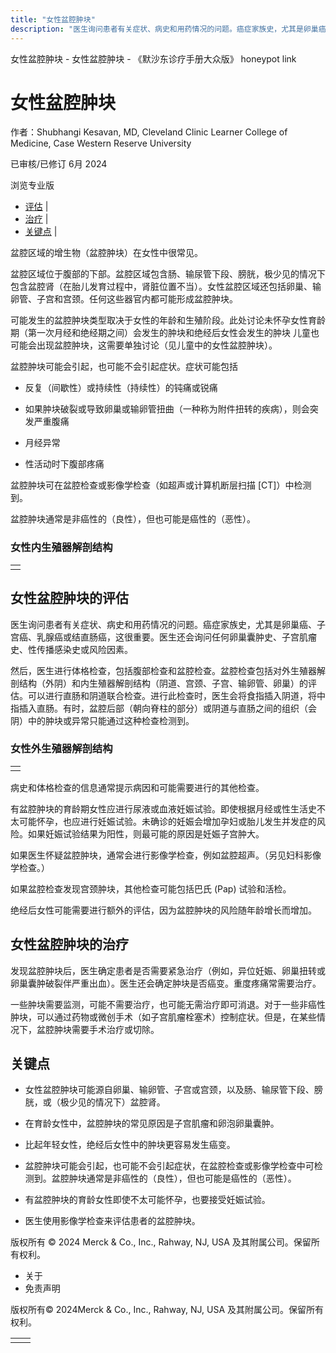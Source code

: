 ```yaml
---
title: "女性盆腔肿块"
description: "医生询问患者有关症状、病史和用药情况的问题。癌症家族史，尤其是卵巢癌、子宫癌、乳腺癌或结直肠癌，这很重要。医生还会询问任何卵巢囊肿史、子宫肌瘤史、性传播感染史或风险因素。"
---
```


﻿女性盆腔肿块 \- 女性盆腔肿块 \- 《默沙东诊疗手册大众版》 honeypot link

# 女性盆腔肿块

作者：Shubhangi Kesavan, MD, Cleveland Clinic Learner College of Medicine, Case Western
Reserve University

已审核/已修订 6月 2024

浏览专业版

- [评估](#评估_v91501256_zh) \|
- [治疗](#治疗_v91501279_zh) \|
- [关键点](#关键点_v91501288_zh) \|

盆腔区域的增生物（盆腔肿块）在女性中很常见。

盆腔区域位于腹部的下部。盆腔区域包含肠、输尿管下段、膀胱，极少见的情况下包含盆腔肾（在胎儿发育过程中，肾脏位置不当）。女性盆腔区域还包括卵巢、输卵管、子宫和宫颈。任何这些器官内都可能形成盆腔肿块。

可能发生的盆腔肿块类型取决于女性的年龄和生殖阶段。此处讨论未怀孕女性育龄期（第一次月经和绝经期之间）会发生的肿块和绝经后女性会发生的肿块 儿童也可能会出现盆腔肿块，这需要单独讨论（见儿童中的女性盆腔肿块）。

盆腔肿块可能会引起，也可能不会引起症状。症状可能包括

- 反复（间歇性）或持续性（持续性）的钝痛或锐痛

- 如果肿块破裂或导致卵巢或输卵管扭曲（一种称为附件扭转的疾病），则会突发严重腹痛

- 月经异常

- 性活动时下腹部疼痛


盆腔肿块可在盆腔检查或影像学检查（如超声或计算机断层扫描 \[CT\]）中检测到。

盆腔肿块通常是非癌性的（良性），但也可能是癌性的（恶性）。

### 女性内生殖器解剖结构

|     |
| --- |
|  |

## 女性盆腔肿块的评估

医生询问患者有关症状、病史和用药情况的问题。癌症家族史，尤其是卵巢癌、子宫癌、乳腺癌或结直肠癌，这很重要。医生还会询问任何卵巢囊肿史、子宫肌瘤史、性传播感染史或风险因素。

然后，医生进行体格检查，包括腹部检查和盆腔检查。盆腔检查包括对外生殖器解剖结构（外阴）和内生殖器解剖结构（阴道、宫颈、子宫、输卵管、卵巢）的评估。可以进行直肠和阴道联合检查。进行此检查时，医生会将食指插入阴道，将中指插入直肠。有时，盆腔后部（朝向脊柱的部分）或阴道与直肠之间的组织（会阴）中的肿块或异常只能通过这种检查检测到。

### 女性外生殖器解剖结构

|     |
| --- |
|  |

病史和体格检查的信息通常提示病因和可能需要进行的其他检查。

有盆腔肿块的育龄期女性应进行尿液或血液妊娠试验。即使根据月经或性生活史不太可能怀孕，也应进行妊娠试验。未确诊的妊娠会增加孕妇或胎儿发生并发症的风险。如果妊娠试验结果为阳性，则最可能的原因是妊娠子宫肿大。

如果医生怀疑盆腔肿块，通常会进行影像学检查，例如盆腔超声。（另见妇科影像学检查。）

如果盆腔检查发现宫颈肿块，其他检查可能包括巴氏 (Pap) 试验和活检。

绝经后女性可能需要进行额外的评估，因为盆腔肿块的风险随年龄增长而增加。

## 女性盆腔肿块的治疗

发现盆腔肿块后，医生确定患者是否需要紧急治疗（例如，异位妊娠、卵巢扭转或卵巢囊肿破裂伴严重出血）。医生还会确定肿块是否癌变。重度疼痛常需要治疗。

一些肿块需要监测，可能不需要治疗，也可能无需治疗即可消退。对于一些非癌性肿块，可以通过药物或微创手术（如子宫肌瘤栓塞术）控制症状。但是，在某些情况下，盆腔肿块需要手术治疗或切除。

## 关键点

- 女性盆腔肿块可能源自卵巢、输卵管、子宫或宫颈，以及肠、输尿管下段、膀胱，或（极少见的情况下）盆腔肾。

- 在育龄女性中，盆腔肿块的常见原因是子宫肌瘤和卵泡卵巢囊肿。

- 比起年轻女性，绝经后女性中的肿块更容易发生癌变。

- 盆腔肿块可能会引起，也可能不会引起症状，在盆腔检查或影像学检查中可检测到。盆腔肿块通常是非癌性的（良性），但也可能是癌性的（恶性）。

- 有盆腔肿块的育龄女性即使不太可能怀孕，也要接受妊娠试验。

- 医生使用影像学检查来评估患者的盆腔肿块。




版权所有 © 2024
Merck & Co., Inc., Rahway, NJ, USA 及其附属公司。保留所有权利。

- 关于
- 免责声明

版权所有© 2024Merck & Co., Inc., Rahway, NJ, USA 及其附属公司。保留所有权利。

|     |     |
| --- | --- |
|  |  |